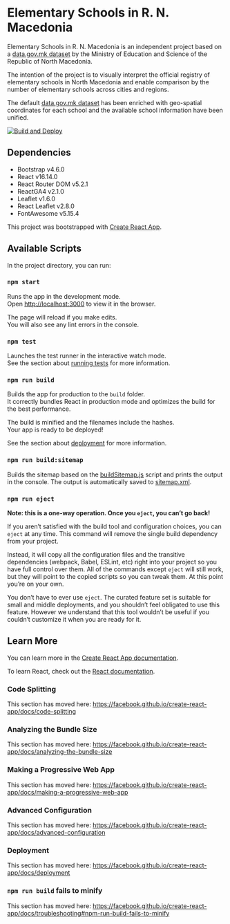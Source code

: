 # Elementary Schools in R. N. Macedonia

Elementary Schools in R. N. Macedonia is an independent project based on a [data.gov.mk dataset](http://data.gov.mk/mk/dataset/pernctap-ha-ochobhn-yhnjinwta) by the Ministry of Education and Science of the Republic of North Macedonia.

The intention of the project is to visually interpret the official registry of elementary schools in North Macedonia and enable comparison by the number of elementary schools across cities and regions.

The default [data.gov.mk dataset](http://data.gov.mk/mk/dataset/pernctap-ha-ochobhn-yhnjinwta) has been enriched with geo-spatial coordinates for each school and the available school information have been unified.

[![Build and Deploy](https://github.com/gocemitevski/osnovni-ucilista-mk/actions/workflows/deploy.yml/badge.svg)](https://github.com/gocemitevski/osnovni-ucilista-mk/actions/workflows/deploy.yml)

## Dependencies

* Bootstrap v4.6.0
* React v16.14.0
* React Router DOM v5.2.1
* ReactGA4 v2.1.0
* Leaflet v1.6.0
* React Leaflet v2.8.0
* FontAwesome v5.15.4

This project was bootstrapped with [Create React App](https://github.com/facebook/create-react-app).

## Available Scripts

In the project directory, you can run:

### `npm start`

Runs the app in the development mode.\
Open [http://localhost:3000](http://localhost:3000) to view it in the browser.

The page will reload if you make edits.\
You will also see any lint errors in the console.

### `npm test`

Launches the test runner in the interactive watch mode.\
See the section about [running tests](https://facebook.github.io/create-react-app/docs/running-tests) for more information.

### `npm run build`

Builds the app for production to the `build` folder.\
It correctly bundles React in production mode and optimizes the build for the best performance.

The build is minified and the filenames include the hashes.\
Your app is ready to be deployed!

See the section about [deployment](https://facebook.github.io/create-react-app/docs/deployment) for more information.

### `npm run build:sitemap`

Builds the sitemap based on the [buildSitemap.js](/src/buildSitemap.js) script and prints the output in the console. The output is automatically saved to [sitemap.xml](/public/sitemap.xml).

### `npm run eject`

**Note: this is a one-way operation. Once you `eject`, you can’t go back!**

If you aren’t satisfied with the build tool and configuration choices, you can `eject` at any time. This command will remove the single build dependency from your project.

Instead, it will copy all the configuration files and the transitive dependencies (webpack, Babel, ESLint, etc) right into your project so you have full control over them. All of the commands except `eject` will still work, but they will point to the copied scripts so you can tweak them. At this point you’re on your own.

You don’t have to ever use `eject`. The curated feature set is suitable for small and middle deployments, and you shouldn’t feel obligated to use this feature. However we understand that this tool wouldn’t be useful if you couldn’t customize it when you are ready for it.

## Learn More

You can learn more in the [Create React App documentation](https://facebook.github.io/create-react-app/docs/getting-started).

To learn React, check out the [React documentation](https://reactjs.org/).

### Code Splitting

This section has moved here: https://facebook.github.io/create-react-app/docs/code-splitting

### Analyzing the Bundle Size

This section has moved here: https://facebook.github.io/create-react-app/docs/analyzing-the-bundle-size

### Making a Progressive Web App

This section has moved here: https://facebook.github.io/create-react-app/docs/making-a-progressive-web-app

### Advanced Configuration

This section has moved here: https://facebook.github.io/create-react-app/docs/advanced-configuration

### Deployment

This section has moved here: https://facebook.github.io/create-react-app/docs/deployment

### `npm run build` fails to minify

This section has moved here: https://facebook.github.io/create-react-app/docs/troubleshooting#npm-run-build-fails-to-minify
